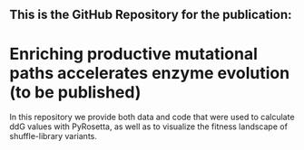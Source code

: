 ## This is the GitHub Repository for the publication: 

# Enriching productive mutational paths accelerates enzyme evolution (to be published)

In this repository we provide both data and code that were used to calculate ddG values with PyRosetta, as well as to visualize the fitness landscape of shuffle-library variants.
